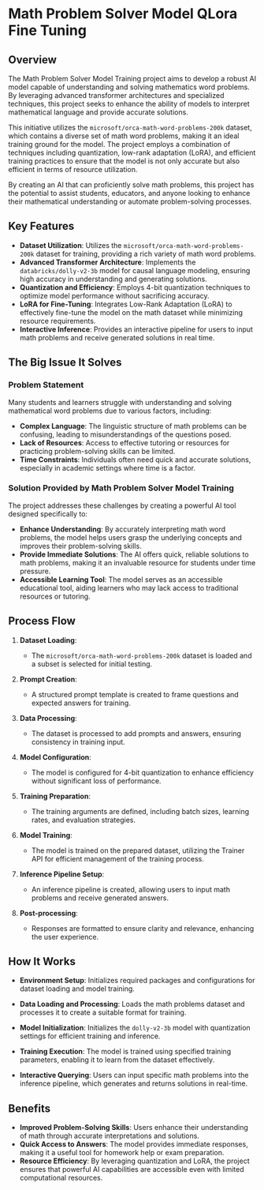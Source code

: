 # Math Problem Solver Model QLora Fine Tuning

## Overview

The Math Problem Solver Model Training project aims to develop a robust AI model capable of understanding and solving mathematics word problems. By leveraging advanced transformer architectures and specialized techniques, this project seeks to enhance the ability of models to interpret mathematical language and provide accurate solutions.

This initiative utilizes the `microsoft/orca-math-word-problems-200k` dataset, which contains a diverse set of math word problems, making it an ideal training ground for the model. The project employs a combination of techniques including quantization, low-rank adaptation (LoRA), and efficient training practices to ensure that the model is not only accurate but also efficient in terms of resource utilization.

By creating an AI that can proficiently solve math problems, this project has the potential to assist students, educators, and anyone looking to enhance their mathematical understanding or automate problem-solving processes.

## Key Features

- **Dataset Utilization**: Utilizes the `microsoft/orca-math-word-problems-200k` dataset for training, providing a rich variety of math word problems.
- **Advanced Transformer Architecture**: Implements the `databricks/dolly-v2-3b` model for causal language modeling, ensuring high accuracy in understanding and generating solutions.
- **Quantization and Efficiency**: Employs 4-bit quantization techniques to optimize model performance without sacrificing accuracy.
- **LoRA for Fine-Tuning**: Integrates Low-Rank Adaptation (LoRA) to effectively fine-tune the model on the math dataset while minimizing resource requirements.
- **Interactive Inference**: Provides an interactive pipeline for users to input math problems and receive generated solutions in real time.

## The Big Issue It Solves

### Problem Statement

Many students and learners struggle with understanding and solving mathematical word problems due to various factors, including:

- **Complex Language**: The linguistic structure of math problems can be confusing, leading to misunderstandings of the questions posed.
- **Lack of Resources**: Access to effective tutoring or resources for practicing problem-solving skills can be limited.
- **Time Constraints**: Individuals often need quick and accurate solutions, especially in academic settings where time is a factor.

### Solution Provided by Math Problem Solver Model Training

The project addresses these challenges by creating a powerful AI tool designed specifically to:

- **Enhance Understanding**: By accurately interpreting math word problems, the model helps users grasp the underlying concepts and improves their problem-solving skills.
- **Provide Immediate Solutions**: The AI offers quick, reliable solutions to math problems, making it an invaluable resource for students under time pressure.
- **Accessible Learning Tool**: The model serves as an accessible educational tool, aiding learners who may lack access to traditional resources or tutoring.

## Process Flow

1. **Dataset Loading**: 
   - The `microsoft/orca-math-word-problems-200k` dataset is loaded and a subset is selected for initial testing.

2. **Prompt Creation**: 
   - A structured prompt template is created to frame questions and expected answers for training.

3. **Data Processing**: 
   - The dataset is processed to add prompts and answers, ensuring consistency in training input.

4. **Model Configuration**: 
   - The model is configured for 4-bit quantization to enhance efficiency without significant loss of performance.

5. **Training Preparation**: 
   - The training arguments are defined, including batch sizes, learning rates, and evaluation strategies.

6. **Model Training**: 
   - The model is trained on the prepared dataset, utilizing the Trainer API for efficient management of the training process.

7. **Inference Pipeline Setup**: 
   - An inference pipeline is created, allowing users to input math problems and receive generated answers.

8. **Post-processing**: 
   - Responses are formatted to ensure clarity and relevance, enhancing the user experience.

## How It Works

- **Environment Setup**: Initializes required packages and configurations for dataset loading and model training.
  
- **Data Loading and Processing**: Loads the math problems dataset and processes it to create a suitable format for training.

- **Model Initialization**: Initializes the `dolly-v2-3b` model with quantization settings for efficient training and inference.

- **Training Execution**: The model is trained using specified training parameters, enabling it to learn from the dataset effectively.

- **Interactive Querying**: Users can input specific math problems into the inference pipeline, which generates and returns solutions in real-time.

## Benefits

- **Improved Problem-Solving Skills**: Users enhance their understanding of math through accurate interpretations and solutions.
- **Quick Access to Answers**: The model provides immediate responses, making it a useful tool for homework help or exam preparation.
- **Resource Efficiency**: By leveraging quantization and LoRA, the project ensures that powerful AI capabilities are accessible even with limited computational resources.
